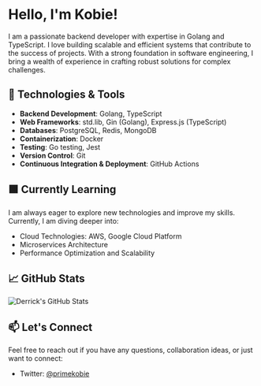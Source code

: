# Hello, I'm Kobie!

I am a passionate backend developer with expertise in Golang and TypeScript. I love building scalable and efficient systems that contribute to the success of projects. With a strong foundation in software engineering, I bring a wealth of experience in crafting robust solutions for complex challenges.

## 🔧 Technologies & Tools

- **Backend Development**: Golang, TypeScript
- **Web Frameworks**: std.lib, Gin (Golang), Express.js (TypeScript)
- **Databases**: PostgreSQL, Redis, MongoDB
- **Containerization**: Docker
- **Testing**: Go testing, Jest
- **Version Control**: Git
- **Continuous Integration & Deployment**: GitHub Actions

## 🟩 Currently Learning

I am always eager to explore new technologies and improve my skills. Currently, I am diving deeper into:

- Cloud Technologies: AWS, Google Cloud Platform
- Microservices Architecture
- Performance Optimization and Scalability

## 📈 GitHub Stats

![Derrick's GitHub Stats](https://github-readme-stats.vercel.app/api?username=primekobie&show_icons=true&theme=dark)

## 📫 Let's Connect

Feel free to reach out if you have any questions, collaboration ideas, or just want to connect:

- Twitter: [@primekobie](https://twitter.com/primekobie)

